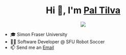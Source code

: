 <div align="center">
  <h1>Hi 👋, I'm <a href="www.linkedin.com/in/pal-tilva">Pal Tilva</a></h1>
  <img src="https://komarev.com/ghpvc/?username=prt2">
</div>


- 🎓 Simon Fraser University
- 🧑‍💻 Software Developer @ SFU Robot Soccer
- 📫 Send me an <a href="mailto:prt2@sfu.ca">Email</a>
